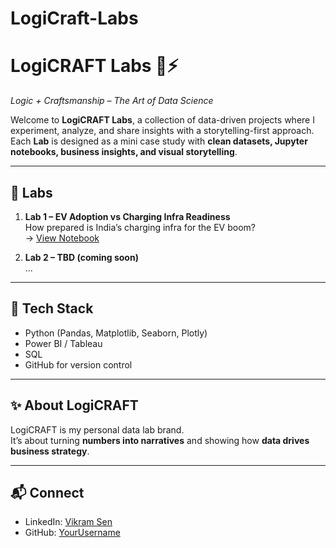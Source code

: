 # LogiCraft-Labs

# LogiCRAFT Labs 🔬⚡
*Logic + Craftsmanship – The Art of Data Science*

Welcome to **LogiCRAFT Labs**, a collection of data-driven projects where I 
experiment, analyze, and share insights with a storytelling-first approach.  
Each **Lab** is designed as a mini case study with **clean datasets, 
Jupyter notebooks, business insights, and visual storytelling**.

---

## 📂 Labs
1. **Lab 1 – EV Adoption vs Charging Infra Readiness**  
   How prepared is India’s charging infra for the EV boom?  
   → [View Notebook](labs/Lab1_EV_Adoption/notebooks/)  

2. **Lab 2 – TBD (coming soon)**  
   ...

---

## 🧰 Tech Stack
- Python (Pandas, Matplotlib, Seaborn, Plotly)
- Power BI / Tableau
- SQL
- GitHub for version control

---

## ✨ About LogiCRAFT
LogiCRAFT is my personal data lab brand.  
It’s about turning **numbers into narratives** and showing how **data 
drives business strategy**.

---

## 📬 Connect
- LinkedIn: [Vikram Sen](https://www.linkedin.com/in/vikram-sen-741bab228)
- GitHub: [YourUsername](https://github.com/YourUsername)
